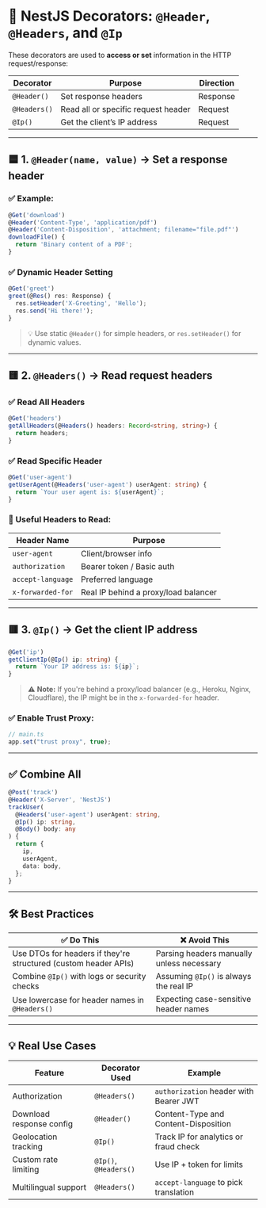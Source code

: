 # 📘 NestJS Decorators: `@Header`, `@Headers`, and `@Ip`

These decorators are used to **access or set** information in the HTTP request/response:

| Decorator    | Purpose                             | Direction |
| ------------ | ----------------------------------- | --------- |
| `@Header()`  | Set response headers                | Response  |
| `@Headers()` | Read all or specific request header | Request   |
| `@Ip()`      | Get the client’s IP address         | Request   |

---

## 🟦 1. `@Header(name, value)` → Set a response header

### ✅ Example:

```ts
@Get('download')
@Header('Content-Type', 'application/pdf')
@Header('Content-Disposition', 'attachment; filename="file.pdf"')
downloadFile() {
  return 'Binary content of a PDF';
}
```

### ✅ Dynamic Header Setting

```ts
@Get('greet')
greet(@Res() res: Response) {
  res.setHeader('X-Greeting', 'Hello');
  res.send('Hi there!');
}
```

> 💡 Use static `@Header()` for simple headers, or `res.setHeader()` for dynamic values.

---

## 🟨 2. `@Headers()` → Read request headers

### ✅ Read All Headers

```ts
@Get('headers')
getAllHeaders(@Headers() headers: Record<string, string>) {
  return headers;
}
```

### ✅ Read Specific Header

```ts
@Get('user-agent')
getUserAgent(@Headers('user-agent') userAgent: string) {
  return `Your user agent is: ${userAgent}`;
}
```

### 🧪 Useful Headers to Read:

| Header Name       | Purpose                              |
| ----------------- | ------------------------------------ |
| `user-agent`      | Client/browser info                  |
| `authorization`   | Bearer token / Basic auth            |
| `accept-language` | Preferred language                   |
| `x-forwarded-for` | Real IP behind a proxy/load balancer |

---

## 🟥 3. `@Ip()` → Get the client IP address

```ts
@Get('ip')
getClientIp(@Ip() ip: string) {
  return `Your IP address is: ${ip}`;
}
```

> ⚠️ **Note:** If you're behind a proxy/load balancer (e.g., Heroku, Nginx, Cloudflare), the IP might be in the `x-forwarded-for` header.

### ✅ Enable Trust Proxy:

```ts
// main.ts
app.set("trust proxy", true);
```

---

## ✅ Combine All

```ts
@Post('track')
@Header('X-Server', 'NestJS')
trackUser(
  @Headers('user-agent') userAgent: string,
  @Ip() ip: string,
  @Body() body: any
) {
  return {
    ip,
    userAgent,
    data: body,
  };
}
```

---

## 🛠 Best Practices

| ✅ Do This                                                      | ❌ Avoid This                             |
| --------------------------------------------------------------- | ----------------------------------------- |
| Use DTOs for headers if they're structured (custom header APIs) | Parsing headers manually unless necessary |
| Combine `@Ip()` with logs or security checks                    | Assuming `@Ip()` is always the real IP    |
| Use lowercase for header names in `@Headers()`                  | Expecting case-sensitive header names     |

---

## 💡 Real Use Cases

| Feature                  | Decorator Used        | Example                                |
| ------------------------ | --------------------- | -------------------------------------- |
| Authorization            | `@Headers()`          | `authorization` header with Bearer JWT |
| Download response config | `@Header()`           | Content-Type and Content-Disposition   |
| Geolocation tracking     | `@Ip()`               | Track IP for analytics or fraud check  |
| Custom rate limiting     | `@Ip()`, `@Headers()` | Use IP + token for limits              |
| Multilingual support     | `@Headers()`          | `accept-language` to pick translation  |
